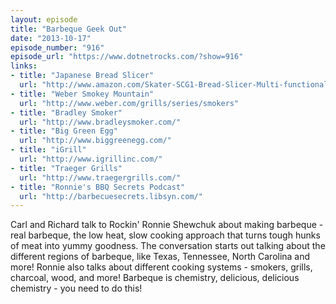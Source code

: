 ```yaml
---
layout: episode
title: "Barbeque Geek Out"
date: "2013-10-17"
episode_number: "916"
episode_url: "https://www.dotnetrocks.com/?show=916"
links:
- title: "Japanese Bread Slicer"
  url: "http://www.amazon.com/Skater-SCG1-Bread-Slicer-Multi-functional/dp/B0011EZ7AC/ref=sr_1_1?ie=UTF8&amp;qid=1379703692&amp;sr=8-1&amp;keywords=japanese+bread+slicer"
- title: "Weber Smokey Mountain"
  url: "http://www.weber.com/grills/series/smokers"
- title: "Bradley Smoker"
  url: "http://www.bradleysmoker.com/"
- title: "Big Green Egg"
  url: "http://www.biggreenegg.com/"
- title: "iGrill"
  url: "http://www.igrillinc.com/"
- title: "Traeger Grills"
  url: "http://www.traegergrills.com/"
- title: "Ronnie's BBQ Secrets Podcast"
  url: "http://barbecuesecrets.libsyn.com/"
---
```


Carl and Richard talk to Rockin' Ronnie Shewchuk about making barbeque - real barbeque, the low heat, slow cooking approach that turns tough hunks of meat into yummy goodness. The conversation starts out talking about the different regions of barbeque, like Texas, Tennessee, North Carolina and more! Ronnie also talks about different cooking systems - smokers, grills, charcoal, wood, and more! Barbeque is chemistry, delicious, delicious chemistry - you need to do this!
